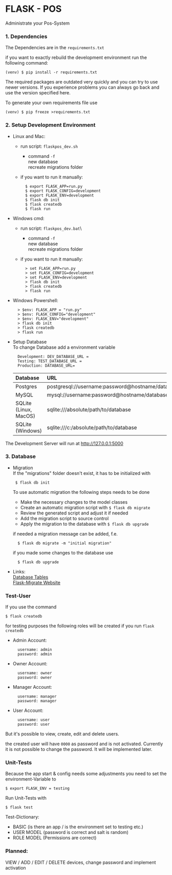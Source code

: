 # FLASK - POS

Administrate your Pos-System

### 1. Dependencies

The Dependencies are in the `requirements.txt`

if you want to exactly rebuild the development environment
run the following command:

    (venv) $ pip install -r requirements.txt
    
The required packages are outdated very quickly and you can try to use newer versions.
If you experience problems you can always go back and use the version specified here.

To generate your own requirements file use

    (venv) $ pip freeze >requirements.txt

### 2. Setup Development Environment

- Linux and Mac:

    - run script: `flaskpos_dev.sh`
        - command `-f`\
            new database\
            recreate migrations folder
    
    - if you want to run it manually:

            $ export FLASK_APP=run.py
            $ export FLASK_CONFIG=development
            $ export FLASK_ENV=development
            $ flask db init
            $ flask createdb
            $ flask run
- Windows cmd:

    - run script: `flaskpos_dev.bat`\
      - command `-f`\
        new database\
        recreate migrations folder
    
    - if you want to run it manually:

            > set FLASK_APP=run.py
            > set FLASK_CONFIG=development
            > set FLASK_ENV=development
            > flask db init
            > flask createdb
            > flask run
- Windows Powershell:

        > $env: FLASK_APP = "run.py"
        > $env: FLASK_CONFIG="development"
        > $env: FLASK_ENV="development"
        > flask db init
        > flask createdb
        > flask run
- Setup Database\
To change Database add a environment variable
        
        Development: DEV_DATABASE_URL =
        Testing: TEST_DATABASE_URL =
        Production: DATABASE_URL=

    | Database | URL |
    |:---|:---|
    | Postgres | postgresql://username:password@hostname/database |
    | MySQL | mysql://username:password@hostname/database |
    | SQLite (Linux, MacOS) | sqlite:///absolute/path/to/database |
    | SQLite (Windows)  | sqlite:///c:/absolute/path/to/database

   
The Development Server will run at http://127.0.0.1:5000

### 3. Database

- Migration\
If the "migrations" folder doesn't exist, it has to be initialized with
       
       $ flask db init 
    To use automatic migration the following steps needs to be done
    + Make the necessary changes to the model classes
    + Create an automatic migration script with `$ flask db migrate`
    + Review the generated script and adjust it if needed
    + Add the migration script to source control
    + Apply the migration to the database with `$ flask db upgrade`
    
    if needed a migration message can be added, f.e.
    
        $ flask db migrate -m "initial migration"
    
    if you made some changes to the database use
    
        $ flask db upgrade
    

- Links:\
[ Database Tables ](documentation/database/index.md "Database Tables" )\
[ Flask-Migrate Website ](https://flask-migrate.readthedocs.io/en/latest/
                                                 "Online Documentation" )

### Test-User

If you use the command

    $ flask createdb
    
for testing purposes the following roles will be created
if you run `flask createdb`

- Admin Account:

        username: admin
        password: admin

- Owner Account:

        username: owner
        password: owner

- Manager Account:

        username: manager
        password: manager

- User Account:

        username: user
        password: user
           
But it's possible to view, create, edit and delete users.

the created user will have `0000` as password and is not activated.
Currently it is not possible to change the password. It will be implemented later.

### Unit-Tests

Because the app start & config needs some adjustments you need to set the environment-Variable to

    $ export FLASK_ENV = testing
    

Run Unit-Tests with
        
    $ flask test
        
Test-Dictionary:

- BASIC (is there an app / is the environment set to testing etc.)
- USER MODEL (password is correct and salt is random)
- ROLE MODEL (Permissions are correct)


### Planned:

VIEW / ADD / EDIT / DELETE devices,
change password and implement activation 